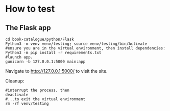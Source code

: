 # How to test

## The Flask app
```
cd book-catalogue/python/Flask
Python3 -m venv venv/testing; source venv/testing/bin/Activate
#ensure you are in the virtual environment, then install dependencies:
Python3 -m pip install -r requirements.txt
#launch app.
gunicorn -b 127.0.0.1:5000 main:app
```
Navigate to http://127.0.0.1:5000/ to visit the site. 

Cleanup: 
```
#interrupt the process, then
deactivate
#...to exit the virtual environment
rm -rf venv/testing
```
